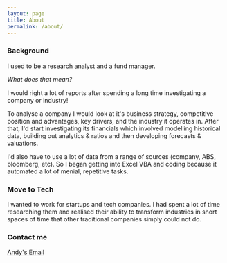 ```yaml
---
layout: page
title: About
permalink: /about/
---
```


### Background

I used to be a research analyst and a fund manager. 

_What does that mean?_ 

I would right a lot of reports after spending a long time investigating a company or industry! 

To analyse a company I would look at it's business strategy, competitive position and advantages, key drivers, and the industry it operates in. After that, I'd start investigating its financials which involved modelling historical data, building out analytics & ratios and then developing forecasts & valuations. 

I'd also have to use a lot of data from a range of sources (company, ABS, bloomberg, etc). So I began getting into Excel VBA and coding because it automated a lot of menial, repetitive tasks.


### Move to Tech

I wanted to work for startups and tech companies. I had spent a lot of time researching them and realised their ability to transform industries in short spaces of time that other traditional companies simply could not do.

### Contact me

[Andy's Email](mailto:andrewjaknight@gmail.com)
